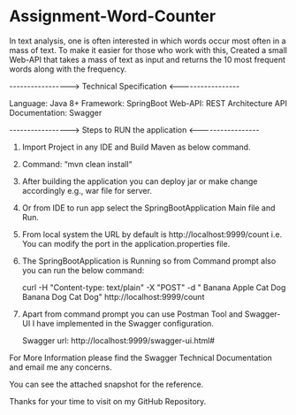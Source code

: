 # Assignment-Word-Counter

In text analysis, one is often interested in which words occur most
often in a mass of text. To make it easier for those who work with
this, Created a small Web-API that takes a mass of
text as input and returns the 10 most frequent words along with
the frequency.



-----------------> Technical Specification <----------------- 

Language: Java 8+
Framework: SpringBoot 
Web-API: REST Architecture
API Documentation: Swagger



-----------------> Steps to RUN the application <----------------- 

1. Import Project in any IDE and Build Maven as below command.

2. Command:  “mvn clean install“

3. After building the application you can deploy jar or make change accordingly e.g., war file for server.

4. Or from IDE to run app select the SpringBootApplication Main file and Run.

5. From local system the URL by default is http://localhost:9999/count
   i.e. You can modify the port in the application.properties file.

6. The SpringBootApplication is Running so from Command prompt also you can run the below command:

   curl -H "Content-type: text/plain" -X "POST" -d " Banana Apple Cat Dog Banana Dog Cat Dog" http://localhost:9999/count

7. Apart from command prompt you can use Postman Tool and Swagger-UI I have implemented in the Swagger configuration.

   Swagger url: http://localhost:9999/swagger-ui.html#

For More Information please find the Swagger Technical Documentation and email me any concerns.

You can see the attached snapshot for the reference.

Thanks for your time to visit on my GitHub Repository.
